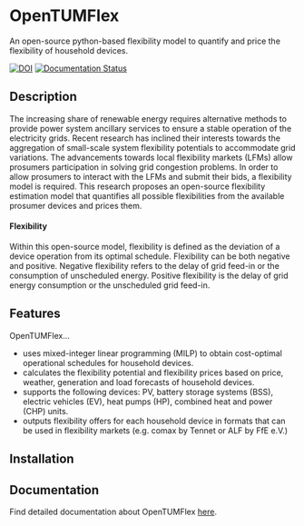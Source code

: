 OpenTUMFlex
=======

An open-source python-based flexibility model to quantify and price the flexibility of household devices.

[![DOI](https://zenodo.org/badge/212816117.svg)](https://zenodo.org/badge/latestdoi/212816117) [![Documentation Status](https://readthedocs.org/projects/opentumflex/badge/?version=latest)](https://opentumflex.readthedocs.io/en/latest/?badge=latest)


## Description

The increasing share of renewable energy requires alternative methods to provide power system ancillary services to ensure a stable operation of the electricity grids. Recent research has inclined their interests towards the aggregation of small-scale system flexibility potentials to accommodate grid variations. The advancements towards local flexibility markets (LFMs) allow prosumers participation in solving grid congestion problems. In order to allow prosumers to interact with the LFMs and submit their bids, a flexibility model is required. This research proposes an open-source flexibility estimation model that quantifies all possible flexibilities from the available prosumer devices and prices them.

#### Flexibility
Within this open-source model, flexibility is defined as the deviation of a device operation from its optimal schedule. Flexibility can be both negative and positive. Negative flexibility refers to the delay of grid feed-in or the consumption of unscheduled energy. Positive flexibility is the delay of grid energy consumption or the unscheduled grid feed-in.  


## Features
OpenTUMFlex...
* uses mixed-integer linear programming (MILP) to obtain cost-optimal operational schedules for household devices. 
* calculates the flexibility potential and flexibility prices based on price, weather, generation and load forecasts of household devices.
* supports the following devices: PV, battery storage systems (BSS), electric vehicles (EV), heat pumps (HP), combined heat and power (CHP) units.
* outputs flexibility offers for each household device in formats that can be used in flexibility markets (e.g. comax by Tennet or ALF by FfE e.V.)


## Installation



## Documentation
Find detailed documentation about OpenTUMFlex [here](https://opentumflex.readthedocs.io/).

